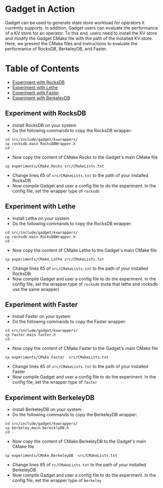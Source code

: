 # Gadget in Action

Gadget can be used to generate state store workload for operators it currently supports. In addition, Gadget users can evaluate the performance of a KV store for an operator. To this end, users need to install the KV store and modify the Gadget CMake file with the path of the installed KV store. Here, we present the CMake files and instructions to evaluate the performance of RocksDB, BerkeleyDB, and Faster.

# Table of Contents

- [Experiment with RocksDB](#Experiment-with-RocksDB)
- [Experiment with Lethe](#Experiment-with-lethe)
- [Experiment with Faster](#Experiment-with-Faster)
- [Experiment with BerkeleyDB](#Experiment-with-BerkeleyDB)


## Experiment with RocksDB
- Install RocksDB on your system
- Do the following commands to copy the RocksDB wrapper:
```
cd src/include/gadget/kvwrappers/
cp rocksdb.main RocksDBWrapper.h 
cd -
```
- Now copy the content of CMake.Rocks to the Gadget's main CMake file
```
cp experiments/CMake.Rocks src/CMakeLists.txt 
```
- Change lines 65 of `src/CMakeLists.txt` to the path of your installed RocksDB
- Now compile Gadget and user a config file to do the experiment. In the config file, set the wrapper type of `rocksdb`




## Experiment with Lethe
- Install Lethe on your system
- Do the following commands to copy the RocksDB wrapper:
```
cd src/include/gadget/kvwrappers/
cp rocksdb.main RocksDBWrapper.h 
cd -
```
- Now copy the content of CMake.Lethe to the Gadget's main CMake file
```
cp experiments/CMake.Lethe src/CMakeLists.txt 
```
- Change lines 65 of `src/CMakeLists.txt` to the path of your installed RocksDB
- Now compile Gadget and user a config file to do the experiment. In the config file, set the wrapper type of `rocksdb` (note that lethe and rocksdb use the same wrapper)


## Experiment with Faster
- Install Faster on your system
- Do the following commands to copy the Faster wrapper:
```
cd src/include/gadget/kvwrappers/
cp faster.main faster.h 
cd -
```
- Now copy the content of CMake.Faster to the Gadget's main CMake file
```
cp experiments/CMake.Faster  src/CMakeLists.txt 
```
- Change lines 65 of `src/CMakeLists.txt` to the path of your installed Faster
- Now compile Gadget and user a config file to do the experiment. In the config file, set the wrapper type of `faster`

## Experiment with BerkeleyDB
- Install BerkeleyDB on your system
- Do the following commands to copy the BerkeleyDB wrapper:
```
cd src/include/gadget/kvwrappers/
cp berkeley.main berecklyDB.h
cd -
```
- Now copy the content of CMake.BerkeleyDB to the Gadget's main CMake file
```
cp experiments/CMake.BerkeleyDB  src/CMakeLists.txt 
```
- Change lines 65 of `rc/CMakeLists.txt` to the path of your installed BerkeleyDB
- Now compile Gadget and user a config file to do the experiment. In the config file, set the wrapper type of `berkeley`
